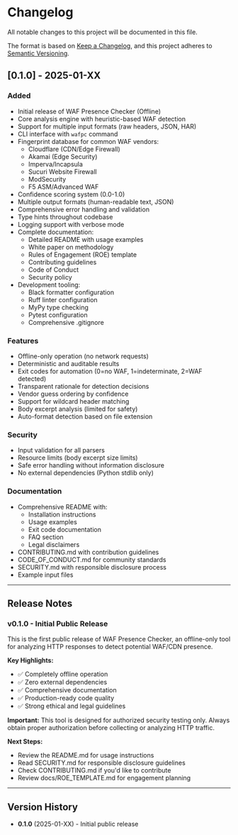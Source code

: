 # Changelog

All notable changes to this project will be documented in this file.

The format is based on [Keep a Changelog](https://keepachangelog.com/en/1.0.0/),
and this project adheres to [Semantic Versioning](https://semver.org/spec/v2.0.0.html).

## [0.1.0] - 2025-01-XX

### Added
- Initial release of WAF Presence Checker (Offline)
- Core analysis engine with heuristic-based WAF detection
- Support for multiple input formats (raw headers, JSON, HAR)
- CLI interface with `wafpc` command
- Fingerprint database for common WAF vendors:
  - Cloudflare (CDN/Edge Firewall)
  - Akamai (Edge Security)
  - Imperva/Incapsula
  - Sucuri Website Firewall
  - ModSecurity
  - F5 ASM/Advanced WAF
- Confidence scoring system (0.0-1.0)
- Multiple output formats (human-readable text, JSON)
- Comprehensive error handling and validation
- Type hints throughout codebase
- Logging support with verbose mode
- Complete documentation:
  - Detailed README with usage examples
  - White paper on methodology
  - Rules of Engagement (ROE) template
  - Contributing guidelines
  - Code of Conduct
  - Security policy
- Development tooling:
  - Black formatter configuration
  - Ruff linter configuration
  - MyPy type checking
  - Pytest configuration
  - Comprehensive .gitignore

### Features
- Offline-only operation (no network requests)
- Deterministic and auditable results
- Exit codes for automation (0=no WAF, 1=indeterminate, 2=WAF detected)
- Transparent rationale for detection decisions
- Vendor guess ordering by confidence
- Support for wildcard header matching
- Body excerpt analysis (limited for safety)
- Auto-format detection based on file extension

### Security
- Input validation for all parsers
- Resource limits (body excerpt size limits)
- Safe error handling without information disclosure
- No external dependencies (Python stdlib only)

### Documentation
- Comprehensive README with:
  - Installation instructions
  - Usage examples
  - Exit code documentation
  - FAQ section
  - Legal disclaimers
- CONTRIBUTING.md with contribution guidelines
- CODE_OF_CONDUCT.md for community standards
- SECURITY.md with responsible disclosure process
- Example input files

---

## Release Notes

### v0.1.0 - Initial Public Release

This is the first public release of WAF Presence Checker, an offline-only tool for analyzing HTTP responses to detect potential WAF/CDN presence.

**Key Highlights:**
- ✅ Completely offline operation
- ✅ Zero external dependencies
- ✅ Comprehensive documentation
- ✅ Production-ready code quality
- ✅ Strong ethical and legal guidelines

**Important:** This tool is designed for authorized security testing only. Always obtain proper authorization before collecting or analyzing HTTP traffic.

**Next Steps:**
- Review the README.md for usage instructions
- Read SECURITY.md for responsible disclosure guidelines
- Check CONTRIBUTING.md if you'd like to contribute
- Review docs/ROE_TEMPLATE.md for engagement planning

---

## Version History

- **0.1.0** (2025-01-XX) - Initial public release
